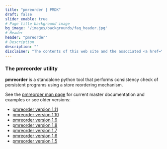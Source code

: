 ```yaml
---
title: "pmreorder | PMDK"
draft: false
slider_enable: true
# Page title background image
bg_image: '/images/backgrounds/faq_header.jpg'
# Header
header: "pmreorder"
# Description
description: ""
disclaimer: "The contents of this web site and the associated <a href=\"https://github.com/pmem\">GitHub repositories</a> are BSD-licensed open source."
---
```


### The pmreorder utility

**pmreorder** is a standalone python tool that performs consistency check of persistent programs using a store reordering mechanism.

See the <a href="../manpages/linux/master/pmreorder/pmreorder.1.html">pmreorder man page</a> for current master documentation and examples or see older versions:

* [pmreorder version 1.11](../manpages/linux/v1.11/pmreorder/pmreorder.1.html)
* [pmreorder version 1.10](../manpages/linux/v1.10/pmreorder/pmreorder.1.html)
* [pmreorder version 1.9](../manpages/linux/v1.9/pmreorder/pmreorder.1.html)
* [pmreorder version 1.8](../manpages/linux/v1.8/pmreorder/pmreorder.1.html)
* [pmreorder version 1.7](../manpages/linux/v1.7/pmreorder/pmreorder.1.html)
* [pmreorder version 1.6](../manpages/linux/v1.6/pmreorder/pmreorder.1.html)
* [pmreorder version 1.5](../manpages/linux/v1.5/pmreorder/pmreorder.1.html)